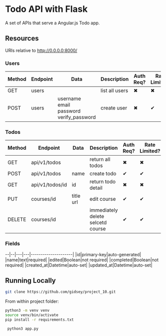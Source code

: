 # Todo API with Flask

A set of APIs that serve a Angular.js Todo app.

## Resources
URIs relative to http://0.0.0.0:8000/

### Users 
Method    | Endpoint        |Data                   | Description              | Auth Req? | Rate Limited? 
----------|-----------------|-----------------------|--------------------------|----------------|--------
|GET      | users           |                       | list all users           | ✖             | ✖           
|POST     | users           |username<br>email<br>password<br>verify_password  | create user  | ✖ |✔

### Todos
Method    | Endpoint        |Data                   | Description              | Auth Req? | Rate Limited? 
----------|-----------------|-----------------------|--------------------------|----------------|--------
|GET      | api/v1/todos    |                       | return all todos         | ✖              |✖           
|POST     | api/v1/todos    |name                   | create todo              | ✔             |✔
|GET      | api/v1/todos/id |id                     | return todo detail       | ✖              |✖
|PUT      | courses/id      |title<br>url           | edit course             | ✔             |✔
|DELETE   | courses/id      |                       | immediately delete selcetd course  | ✔             |✔

### Fields

--|--|---|---|---------------------|
|id|primary-key|auto-generated|
|name|text|required|
|edited|Boolean|not required|
|completed|Boolean|not required|
|created_at|Datetime|auto-set|
|updated_at|Datetime|auto-set|

## Running Locally

```bash
git clone https://github.com/gidsey/project_10.git
```

From within project folder:
```bash
python3 -m venv venv
source venv/bin/activate
pip install -r requirements.txt
```

```bash
 python3 app.py
```